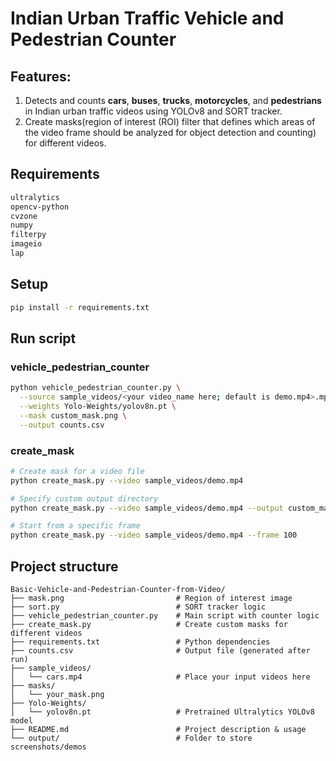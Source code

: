 # Indian Urban Traffic Vehicle and Pedestrian Counter
## Features:
1. Detects and counts **cars**, **buses**, **trucks**, **motorcycles**, and **pedestrians** in Indian urban traffic videos using YOLOv8 and SORT tracker.
2. Create masks(region of interest (ROI) filter that defines which areas of the video frame should be analyzed for object detection and counting) for different videos. 

## Requirements

```bash
ultralytics
opencv-python 
cvzone 
numpy
filterpy
imageio
lap
```

##  Setup

```bash
pip install -r requirements.txt
```

## Run script
### vehicle_pedestrian_counter
``` bash
python vehicle_pedestrian_counter.py \
  --source sample_videos/<your video_name here; default is demo.mp4>.mp4 \
  --weights Yolo-Weights/yolov8n.pt \
  --mask custom_mask.png \
  --output counts.csv
```
### create_mask
```bash
# Create mask for a video file
python create_mask.py --video sample_videos/demo.mp4

# Specify custom output directory
python create_mask.py --video sample_videos/demo.mp4 --output custom_masks/

# Start from a specific frame
python create_mask.py --video sample_videos/demo.mp4 --frame 100
```

## Project structure
```
Basic-Vehicle-and-Pedestrian-Counter-from-Video/
├── mask.png                         # Region of interest image
├── sort.py                          # SORT tracker logic
├── vehicle_pedestrian_counter.py    # Main script with counter logic
├── create_mask.py                   # Create custom masks for different videos
├── requirements.txt                 # Python dependencies
├── counts.csv                       # Output file (generated after run)
├── sample_videos/
│   └── cars.mp4                     # Place your input videos here
├── masks/
│   └── your_mask.png   
├── Yolo-Weights/
│   └── yolov8n.pt                   # Pretrained Ultralytics YOLOv8 model
├── README.md                        # Project description & usage
└── output/                          # Folder to store screenshots/demos
```